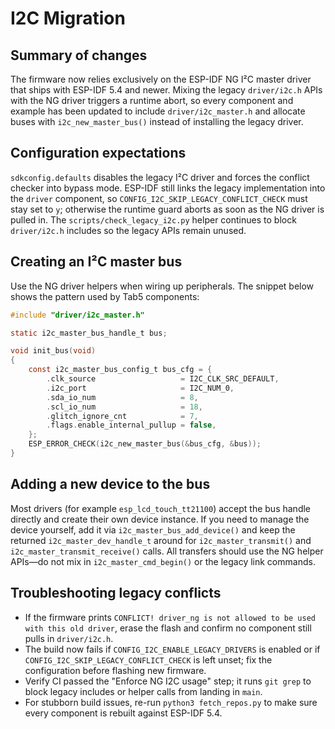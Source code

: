 # I2C Migration

## Summary of changes

The firmware now relies exclusively on the ESP-IDF NG I²C master driver that ships
with ESP-IDF 5.4 and newer. Mixing the legacy `driver/i2c.h` APIs with the NG
driver triggers a runtime abort, so every component and example has been updated
to include `driver/i2c_master.h` and allocate buses with
`i2c_new_master_bus()` instead of installing the legacy driver.

## Configuration expectations

`sdkconfig.defaults` disables the legacy I²C driver and forces the conflict
checker into bypass mode. ESP-IDF still links the legacy implementation into
the `driver` component, so `CONFIG_I2C_SKIP_LEGACY_CONFLICT_CHECK` must stay set
to `y`; otherwise the runtime guard aborts as soon as the NG driver is pulled
in. The `scripts/check_legacy_i2c.py` helper continues to block
`driver/i2c.h` includes so the legacy APIs remain unused.

## Creating an I²C master bus

Use the NG driver helpers when wiring up peripherals. The snippet below shows
the pattern used by Tab5 components:

```c
#include "driver/i2c_master.h"

static i2c_master_bus_handle_t bus;

void init_bus(void)
{
    const i2c_master_bus_config_t bus_cfg = {
        .clk_source                   = I2C_CLK_SRC_DEFAULT,
        .i2c_port                     = I2C_NUM_0,
        .sda_io_num                   = 8,
        .scl_io_num                   = 18,
        .glitch_ignore_cnt            = 7,
        .flags.enable_internal_pullup = false,
    };
    ESP_ERROR_CHECK(i2c_new_master_bus(&bus_cfg, &bus));
}
```

## Adding a new device to the bus

Most drivers (for example `esp_lcd_touch_tt21100`) accept the bus handle
directly and create their own device instance. If you need to manage the device
yourself, add it via `i2c_master_bus_add_device()` and keep the returned
`i2c_master_dev_handle_t` around for `i2c_master_transmit()` and
`i2c_master_transmit_receive()` calls. All transfers should use the NG helper
APIs—do not mix in `i2c_master_cmd_begin()` or the legacy link commands.

## Troubleshooting legacy conflicts

- If the firmware prints `CONFLICT! driver_ng is not allowed to be used with
  this old driver`, erase the flash and confirm no component still pulls in
  `driver/i2c.h`.
- The build now fails if `CONFIG_I2C_ENABLE_LEGACY_DRIVERS` is enabled or if
  `CONFIG_I2C_SKIP_LEGACY_CONFLICT_CHECK` is left unset; fix the configuration
  before flashing new firmware.
- Verify CI passed the "Enforce NG I2C usage" step; it runs `git grep` to block
  legacy includes or helper calls from landing in `main`.
- For stubborn build issues, re-run `python3 fetch_repos.py` to make sure every
  component is rebuilt against ESP-IDF 5.4.

